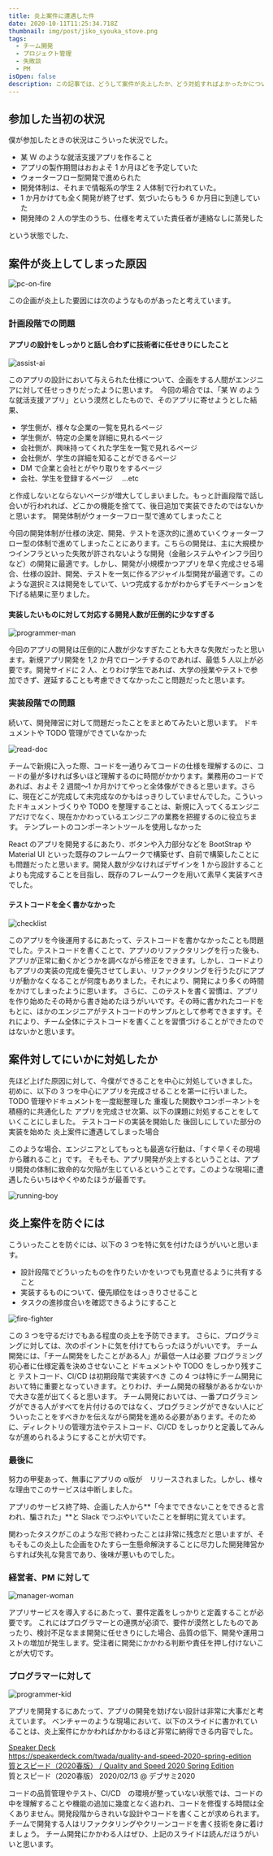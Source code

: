```yaml
---
title: 炎上案件に遭遇した件
date: 2020-10-11T11:25:34.718Z
thumbnail: img/post/jiko_syouka_stove.png
tags:
  - チーム開発
  - プロジェクト管理
  - 失敗談
  - PM
isOpen: false
description: この記事では、どうして案件が炎上したか、どう対処すればよかったかについて、過去を振り返って書いていきたいと思います。このような状況は、どのような現場でも起こりえます。当時参加したプロジェクトを批判しているわけではありません。失敗の原因を分析し、対処法をまとめ、多くのアプリ開発関係者へ知見を広げることで多くの開発現場でこの状況に巻き込まないことを目的としています。
---
```

## 参加した当初の状況

僕が参加したときの状況はこういった状況でした。

* 某 W のような就活支援アプリを作ること
* アプリの製作期間はおおよそ 1 か月ほどを予定していた
* ウォーターフロー型開発で進められた
* 開発体制は、それまで情報系の学生 2 人体制で行われていた。
* 1 か月かけても全く開発が終了せず、気づいたらもう 6 か月目に到達していた
* 開発陣の 2 人の学生のうち、仕様を考えていた責任者が連絡なしに蒸発した

という状態でした、

## 案件が炎上してしまった原因



![pc-on-fire](/img/post/computer_internet_enjou.png)

この企画が炎上した要因には次のようなものがあったと考えています。

### 計画段階での問題

#### アプリの設計をしっかりと話し合わずに技術者に任せきりにしたこと


![assist-ai](/img/post/ai_shigoto_makaseru.png)



このアプリの設計において与えられた仕様について、企画をする人間がエンジニアに対して任せっきりだったように思います。　今回の場合では、「某 W のような就活支援アプリ」という漠然としたもので、そのアプリに寄せようとした結果、

* 学生側が、様々な企業の一覧を見れるページ
* 学生側が、特定の企業を詳細に見れるページ
* 会社側が、興味持ってくれた学生を一覧で見れるページ
* 会社側が、学生の詳細を知ることができるページ
* DM で企業と会社とがやり取りをするページ
* 会社、学生を登録するページ　 ...etc

と作成しないとならないページが増大してしまいました。もっと計画段階で話し合いが行われれば、どこかの機能を捨てて、後日追加で実装できたのではないかと思います。
開発体制がウォーターフロー型で進めてしまったこと

今回の開発体制が仕様の決定、開発、テストを逐次的に進めていくウォーターフロー型の体制で進めてしまったことにあります。こちらの開発は、主に大規模かつインフラといった失敗が許されないような開発（金融システムやインフラ回りなど）の開発に最適です。しかし、開発が小規模かつアプリを早く完成させる場合、仕様の設計、開発、テストを一気に作るアジャイル型開発が最適です。このような選択ミスは開発をしていて、いつ完成するかがわからずモチベーションを下げる結果に至りました。

#### 実装したいものに対して対応する開発人数が圧倒的に少なすぎる

![programmer-man](/img/post/computer_man3_cry.png)



今回のアプリの開発は圧倒的に人数が少なすぎたことも大きな失敗だったと思います。新規アプリ開発を 1,2 か月でローンチするのであれば、最低 5 人以上が必要です。開発サイドに 2 人、とりわけ学生であれば、大学の授業やテストで参加できず、遅延することも考慮できてなかったこと問題だったと思います。

### 実装段階での問題

続いて、開発陣営に対して問題だったことをまとめてみたいと思います。
ドキュメントや TODO 管理ができていなかった

![read-doc](/img/post/setsumeisyo_woman.png "read-doc")

チームで新規に入った際、コードを一通りみてコードの仕様を理解するのに、コードの量が多ければ多いほど理解するのに時間がかかります。業務用のコードであれば、およそ 2 週間～1 か月かけてやっと全体像ができると思います。さらに、現在どこが完成して未完成なのかもはっきりしていませんでした。こういったドキュメントづくりや TODO を整理することは、新規に入ってくるエンジニアだけでなく、現在かかわっているエンジニアの業務を把握するのに役立ちます。
テンプレートのコンポーネントツールを使用しなかった

React のアプリを開発するにあたり、ボタンや入力部分などを BootStrap や Material UI といった既存のフレームワークで構築せず、自前で構築したことにも問題だったと思います。開発人数が少なければデザインを 1 から設計することよりも完成することを目指し、既存のフレームワークを用いて素早く実装すべきでした。

#### テストコードを全く書かなかった


![checklist](/img/post/clipboard4_check.png "checklist")

このアプリを今後運用するにあたって、テストコードを書かなかったことも問題でした。テストコードを書くことで、アプリのリファクタリングを行った後も、アプリが正常に動くかどうかを調べながら修正をできます。しかし、コードよりもアプリの実装の完成を優先させてしまい、リファクタリングを行うたびにアプリが動かなくなることが何度もありました。それにより、開発により多くの時間をかけてしまったように思います。
さらに、このテストを書く習慣は、アプリを作り始めたその時から書き始めたほうがいいです。その時に書かれたコードをもとに、ほかのエンジニアがテストコードのサンプルとして参考できますす。それにより、チーム全体にテストコードを書くことを習慣づけることができたのではないかと思います。

## 案件対してにいかに対処したか

先ほど上げた原因に対して、今僕ができることを中心に対処していきました。
初めに、以下の 3 つを中心にアプリを完成させることを第一に行いました。
TODO 管理やドキュメントを一度総整理した
重複した関数やコンポーネントを積極的に共通化した
アプリを完成させ次第、以下の課題に対処することをしていくことにしました。
テストコードの実装を開始した
後回しにしていた部分の実装を始めた
炎上案件に遭遇してしまった場合

このような場合、エンジニアとしてもっとも最適な行動は、「すぐ早くその現場から離れること」です。
そもそも、アプリ開発が炎上するということは、アプリ開発の体制に致命的な欠陥が生じているということです。このような現場に遭遇したらいちはやくやめたほうが最善です。


![running-boy](/img/post/ikanoosushi4_sugunigeru.png "running-boy")

## 炎上案件を防ぐには

こういったことを防ぐには、以下の 3 つを特に気を付けたほうがいいと思います。

* 設計段階でどういったものを作りたいかをいつでも見直せるように共有すること
* 実装するものについて、優先順位をはっきりさせること
* タスクの進捗度合いを確認できるようにすること

![fire-fighter](/img/post/figure_shouka.png "fire-fighter")

この 3 つを守るだけでもある程度の炎上を予防できます。
さらに、プログラミングに対しては、次のポイントに気を付けてもらったほうがいいです。
チーム開発には、「チーム開発をしたことがある人」が最低一人は必要
プログラミング初心者に仕様定義を決めさせないこと
ドキュメントや TODO をしっかり残すこと
テストコード、CI/CD は初期段階で実装すべき
この 4 つは特にチーム開発において特に重要となっていきます。とりわけ、チーム開発の経験があるかないかで大きな差が出てくると思います。
チーム開発においては、一番プログラミングができる人がすべてを片付けるのではなく、プログラミングができない人にどういったことをすべきかを伝えながら開発を進める必要があります。そのために、ディレクトリの管理方法やテストコード、CI/CD をしっかりと定義してみんなが進められるようにすることが大切です。

### 最後に

努力の甲斐あって、無事にアプリの α版が　リリースされました。しかし、様々な理由でこのサービスは中断しました。

アプリのサービス終了時、企画した人から**「今までできないことをできると言われ、騙された」**と Slack でつぶやいていたことを鮮明に覚えています。

関わったタスクがこのような形で終わったことは非常に残念だと思いますが、そもそもこの炎上した企画をひたすら一生懸命解決することに尽力した開発陣営からすれば失礼な発言であり、後味が悪いものでした。

### 経営者、PM に対して

![manager-woman](/img/post/manager_woman.png "manager-woman")


アプリサービスを導入するにあたって、要件定義をしっかりと定義することが必要です。 これにはプログラマーとの連携が必須で、要件が漠然としたものであったり、検討不足なまま開発に任せきりにした場合、品質の低下、開発や運用コストの増加が発生します。受注者に開発にかかわる判断や責任を押し付けないことが大切です。

### プログラマーに対して

![programmer-kid](/img/post/kid_job_boy_programmer.png)

アプリを開発するにあたって、アプリの開発を妨げない設計は非常に大事だと考えています。
ベンチャーのような現場において、以下のスライドに書かれていることは、炎上案件にかかわればかかわるほど非常に納得できる内容でした。

<div class="bcard-wrapper"><span class="bcard-header withgfav"><div class="bcard-favicon" style="background-image: url(https://www.google.com/s2/favicons?domain=https://speakerdeck.com/twada/quality-and-speed-2020-spring-edition)"></div><div class="bcard-site"><a href="https://speakerdeck.com/twada/quality-and-speed-2020-spring-edition" rel="nofollow" target="_blank">Speaker Deck</a></div><div class="bcard-url"><a href="https://speakerdeck.com/twada/quality-and-speed-2020-spring-edition" rel="nofollow" target="_blank">https://speakerdeck.com/twada/quality-and-speed-2020-spring-edition</a></div></span><span class="bcard-main withogimg"><div class="bcard-title"><a href="https://speakerdeck.com/twada/quality-and-speed-2020-spring-edition" rel="nofollow" target="_blank">質とスピード（2020春版） / Quality and Speed 2020 Spring Edition</a></div><div class="bcard-description">質とスピード（2020春版）
2020/02/13 @ デブサミ2020
</div><a href="https://speakerdeck.com/twada/quality-and-speed-2020-spring-edition" rel="nofollow" target="_blank"><div class="bcard-img" style="background-image: url(https://files.speakerdeck.com/presentations/2de4c404a69b4bcf97650a00c66b748f/slide_0.jpg?602849)"></div></a></span></div>

コードの品質管理やテスト、CI/CD　の環境が整っていない状態では、コードの中を理解することや機能の追加に幾度となく追われ、コードを修復する時間は全くありません。開発段階からきれいな設計やコードを書くことが求められます。チームで開発する人はリファクタリングやクリーンコードを書く技術を身に着けましょう。
チーム開発にかかわる人はぜひ、上記のスライドは読んだほうがいいと思います。